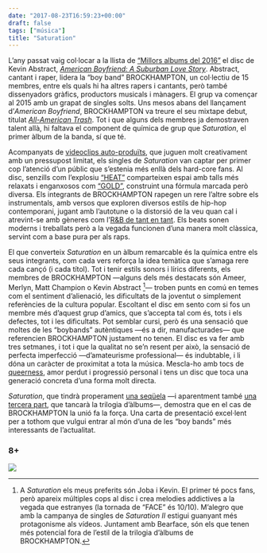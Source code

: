 ```yaml
---
date: "2017-08-23T16:59:23+00:00"
draft: false
tags: ["música"]
title: "Saturation"
---
```

L’any passat vaig col·locar a la llista de [“Millors albums del 2016”](http://enricllonch.com/post/155206794384/els-40-àlbums-del-2016) el disc de Kevin Abstract, [*American Boyfriend: A Suburban Love Story*](https://www.youtube.com/watch?v=dJarpbuXxDU). Abstract, cantant i raper, lidera la “boy band” BROCKHAMPTON, un col·lectiu de 15 membres, entre els quals hi ha altres rapers i cantants, però també dissenyadors gràfics, productors musicals i mànagers. El grup va començar al 2015 amb un grapat de singles solts. Uns mesos abans del llançament d’*American Boyfriend*, BROCKHAMPTON va treure el seu mixtape debut, titulat [*All-American Trash*](https://www.youtube.com/watch?v=fluhzuZ0S04). Tot i que alguns dels membres ja demostraven talent allà, hi faltava el component de química de grup que *Saturation*, el primer àlbum de la banda, sí que té. 

<!-- more -->

Acompanyats de [videoclips auto-produïts](https://www.youtube.com/user/ALlVESINCEFOREVER), que juguen molt creativament amb un pressupost limitat, els singles de *Saturation* van captar per primer cop l’atenció d’un públic que s’estenia més enllà dels hard-core fans. Al disc, senzills com l’explosiu [“HEAT”](https://www.youtube.com/watch?v=Jpu0JZxDz-w) comparteixen espai amb talls més relaxats i enganxosos com [“GOLD”](https://www.youtube.com/watch?v=n_ZRRlVDVa8), construint una fórmula marcada però diversa. Els integrants de BROCKHAMPTON rapegen un rere l’altre sobre els instrumentals, amb versos que exploren diversos estils de hip-hop contemporani, jugant amb l’autotune o la distorsió de la veu quan cal i atrevint-se amb gèneres com l’[R&B de tant en tant](https://www.youtube.com/watch?v=_nWYiEq4wd0). Els beats sonen moderns i treballats però a la vegada funcionen d’una manera molt clàssica, servint com a base pura per als raps. 

El que converteix *Saturation* en un àlbum remarcable és la química entre els seus integrants, com cada vers reforça la idea temàtica que s’amaga rere cada cançó (i cada títol). Tot i tenir estils sonors i lírics diferents, els membres de BROCKHAMPTON —alguns dels més destacats són Ameer, Merlyn, Matt Champion o Kevin Abstract [^1]— troben punts en comú en temes com el sentiment d’alienació, les dificultats de la joventut o simplement referències de la cultura popular. Escoltant el disc em sento com si fos un membre més d’aquest grup d’amics, que s’accepta tal com és, tots i els defectes, tot i les dificultats. Pot semblar cursi, però és una sensació que moltes de les “boybands” autèntiques —és a dir, manufacturades— que referencien BROCKHAMPTON justament no tenen. El disc es va fer amb tres setmanes, i tot i que la qualitat no se’n resent per això, la sensació de perfecta imperfecció —d’amateurisme professional— és indubtable, i li dóna un caràcter de proximitat a tota la música. Mescla-ho amb tocs de [queerness](https://www.youtube.com/watch?v=PMZZUyos1kI), amor perdut i progressió  personal i tens un disc que toca una generació concreta d’una forma molt directa.

*Saturation*, que tindrà properament [una seqüela](https://www.youtube.com/watch?v=vWhPimx07H0) —i aparentment també [una tercera part](https://www.youtube.com/watch?v=lu3mIerRJlI), que tancarà la trilogia d’àlbums—, demostra que en el cas de BROCKHAMPTON la unió fa la força. Una carta de presentació excel·lent per a tothom que vulgui entrar al món d’una de les “boy bands” més interessants de l’actualitat. 

### 8+

[^1]: A *Saturation* els meus preferits són Joba i Kevin. El primer té pocs fans, però apareix múltiples cops al disc i crea melodies addictives a la vegada que estranyes (la tornada de “FACE” és 10/10). M’alegro que amb la campanya de singles de *Saturation II* estigui guanyant més protagonisme als vídeos. Juntament amb Bearface, són els que tenen més potencial fora de l’estil de la trilogia d’àlbums de BROCKHAMPTON.

<img id="splashFade" src="https://68.media.tumblr.com/fa25e7c3dbe387a805c26f735a5beb81/tumblr_ovjo43sSwm1u00ofno3_1280.jpg">